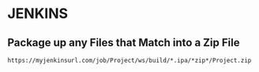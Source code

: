# JENKINS

## Package up any Files that Match into a Zip File
`https://myjenkinsurl.com/job/Project/ws/build/*.ipa/*zip*/Project.zip`
